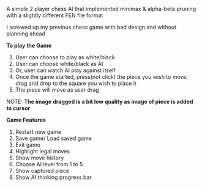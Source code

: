A simple 2 player chess AI that implemented minimax & alpha-beta pruning with a slightly different FEN file format

I screwed up my previous chess game with bad design and without planning ahead

**To play the Game**

1. User can choose to play as white/black
2. User can choose white/black as AI
3. Or, user can watch AI play against itself
4. Once the game started, press(not click) the piece you wish to move, drag and drop to the square you wish to place it
5. The piece will move as user drag

NOTE: **The image dragged is a bit low quality as image of piece is added to cursor**

**Game Features**

1. Restart new game
2. Save game/ Load saved game
3. Exit game
4. Highlight legal moves
5. Show move history
6. Choose AI level from 1 to 5
7. Show captured piece
8. Show AI thinking progress bar
